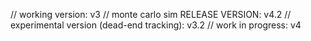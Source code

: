  // working version: v3
 // monte carlo sim RELEASE VERSION: v4.2
 // experimental version (dead-end tracking): v3.2
 // work in progress: v4
